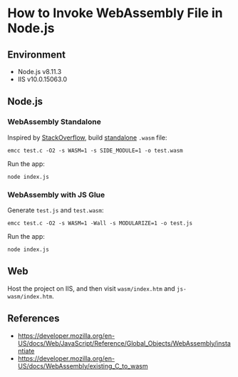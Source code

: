 # How to Invoke WebAssembly File in Node.js

## Environment
* Node.js v8.11.3
* IIS v10.0.15063.0

## Node.js
### WebAssembly Standalone
Inspired by [StackOverflow](https://stackoverflow.com/questions/45295339/can-i-somehow-build-webassembly-code-without-the-emscripten-glue), build [standalone](https://github.com/kripken/emscripten/wiki/WebAssembly-Standalone) `.wasm` file:

```
emcc test.c -O2 -s WASM=1 -s SIDE_MODULE=1 -o test.wasm
```

Run the app:

```
node index.js
```

### WebAssembly with JS Glue
Generate `test.js` and `test.wasm`:

```
emcc test.c -O2 -s WASM=1 -Wall -s MODULARIZE=1 -o test.js
```

Run the app:

```
node index.js
```


## Web
Host the project on IIS, and then visit `wasm/index.htm` and `js-wasm/index.htm`.

## References
- https://developer.mozilla.org/en-US/docs/Web/JavaScript/Reference/Global_Objects/WebAssembly/instantiate
- https://developer.mozilla.org/en-US/docs/WebAssembly/existing_C_to_wasm
